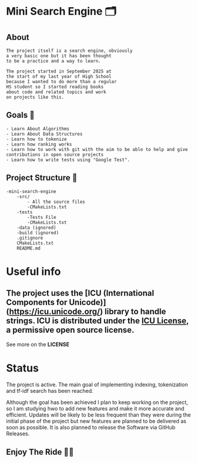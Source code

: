 # Mini Search Engine 🗂️

## About
    The project itself is a search engine, obviously
    a very basic one but it has been thought 
    to be a practice and a way to learn.

    The project started in September 2025 at
    the start of my last year of High School
    because I wanted to do more than a regular
    HS student so I started reading books
    about code and related topics and work 
    on projects like this.

## Goals 🎯
    - Learn About Algorithms
    - Learn About Data Structures
    - Learn how to tokenize 
    - Learn how ranking works 
    - Learn how to work with git with the aim to be able to help and give 
    contributions in open source projects
    - Learn how to write tests using "Google Test".
    


## Project Structure 📁
    -mini-search-engine
        -src/
            - All the source files
            -CMakeLists.txt
        -tests
            -Tests File
            -CMakeLists.txt
        -data (ignored)
        -build (ignored)
        .gitignore
        CMakeLists.txt
        README.md

# Useful info
The project uses the [ICU (International Components for Unicode)]
(https://icu.unicode.org/) library to handle strings.
ICU is distributed under the [ICU License](https://github.com/unicode-org/icu/blob/main/LICENSE),
a permissive open source license.
-----
See more on the **LICENSE**

# Status
The project is active.
The main goal of implementing indexing, 
tokenization and tf-idf search has been reached.

Although the goal has been achieved I plan to keep
working on the project, so I am studying hwo to add new
features and make it more accurate and efficient.
Updates will be likely to be less frequent than
they were during the initial phase  of the project 
but new features are planned to be delivered as soon 
as possible.
It is also planned to release the Software via
GitHub Releases.
## Enjoy The Ride 🚀🚀